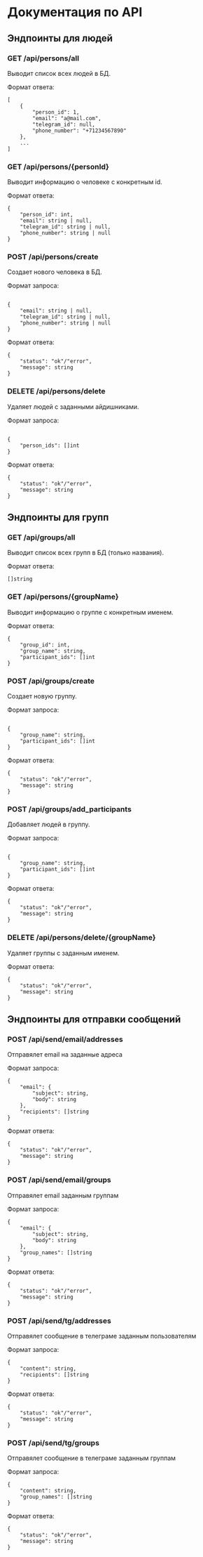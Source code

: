 # Документация по API

## Эндпоинты для людей

### GET /api/persons/all

Выводит список всех людей в БД.

Формат ответа:
```
[
    {
        "person_id": 1,
        "email": "a@mail.com",
        "telegram_id": null,
        "phone_number": "+71234567890"
    },
    ...
]
```

### GET /api/persons/{personId}

Выводит информацию о человеке с конкретным id.

Формат ответа:
```
{
    "person_id": int,
    "email": string | null,
    "telegram_id": string | null,
    "phone_number": string | null
}
```

### POST /api/persons/create

Создает нового человека в БД.

Формат запроса:
```

{
    "email": string | null,
    "telegram_id": string | null,
    "phone_number": string | null
}
```

Формат ответа:
```
{
    "status": "ok"/"error",
    "message": string
}
```

### DELETE /api/persons/delete

Удаляет людей с заданными айдишниками.

Формат запроса:
```

{
    "person_ids": []int
}
```

Формат ответа:
```
{
    "status": "ok"/"error",
    "message": string
}
```

## Эндпоинты для групп

### GET /api/groups/all

Выводит список всех групп в БД (только названия).

Формат ответа:
```
[]string
```

### GET /api/persons/{groupName}

Выводит информацию о группе с конкретным именем.

Формат ответа:
```
{
    "group_id": int,
    "group_name": string,
    "participant_ids": []int
}
```

### POST /api/groups/create

Создает новую группу.

Формат запроса:
```

{
    "group_name": string,
    "participant_ids": []int
}
```

Формат ответа:
```
{
    "status": "ok"/"error",
    "message": string
}
```

### POST /api/groups/add_participants

Добавляет людей в группу.

Формат запроса:
```

{
    "group_name": string,
    "participant_ids": []int
}
```

Формат ответа:
```
{
    "status": "ok"/"error",
    "message": string
}
```

### DELETE /api/persons/delete/{groupName}

Удаляет группы с заданным именем.

Формат ответа:
```
{
    "status": "ok"/"error",
    "message": string
}
```

## Эндпоинты для отправки сообщений

### POST /api/send/email/addresses

Отправялет email на заданные адреса

Формат запроса:
```
{
    "email": {
        "subject": string,
        "body": string
    },
    "recipients": []string
}
```

Формат ответа:
```
{
    "status": "ok"/"error",
    "message": string
}
```

### POST /api/send/email/groups

Отправялет email заданным группам

Формат запроса:
```
{
    "email": {
        "subject": string,
        "body": string
    },
    "group_names": []string
}
```

Формат ответа:
```
{
    "status": "ok"/"error",
    "message": string
}
```

### POST /api/send/tg/addresses

Отправялет сообщение в телеграме заданным пользователям

Формат запроса:
```
{
    "content": string,
    "recipients": []string
}
```

Формат ответа:
```
{
    "status": "ok"/"error",
    "message": string
}
```

### POST /api/send/tg/groups

Отправялет сообщение в телеграме заданным группам

Формат запроса:
```
{
    "content": string,
    "group_names": []string
}
```

Формат ответа:
```
{
    "status": "ok"/"error",
    "message": string
}
```
